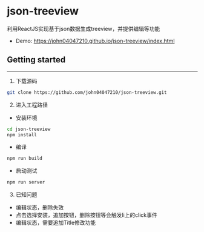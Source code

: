 # json-treeview

利用ReactJS实现基于json数据生成treeview，并提供编辑等功能
- Demo: https://john04047210.github.io/json-treeview/index.html

## Getting started
--------------------
1. 下载源码
  
  ```sh
  git clone https://github.com/john04047210/json-treeview.git
  ```
2. 进入工程路径
  - 安装环境
 ```sh
 cd json-treeview
 npm install
 ```
- 编译
 ```sh
 npm run build
 ```
- 启动测试
 ```sh
 npm run server
 ```
3. 已知问题
  - 编辑状态，删除失效
  - 点击选择安装，追加按钮，删除按钮等会触发li上的click事件
  - 编辑状态，需要追加Title修改功能